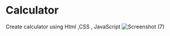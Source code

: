 # Calculator
Create calculator using Html ,CSS , JavaScript 
![Screenshot (7)](https://user-images.githubusercontent.com/119795285/216917531-be0032dd-fa1d-45bf-982c-6e8b66e0e1f2.png)

